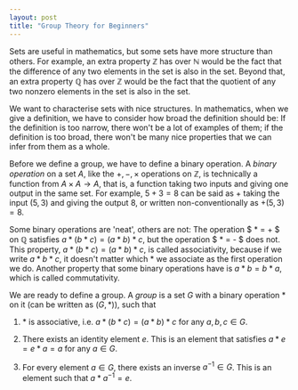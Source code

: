 ```yaml
---
layout: post
title: "Group Theory for Beginners"
---
```


Sets are useful in mathematics, but some sets have more structure than others. For example, an extra property $\mathbb{Z}$ has over $\mathbb{N}$ would be the fact that the difference of any two elements in the set is also in the set. Beyond that, an extra property $\mathbb{Q}$ has over $\mathbb{Z}$ would be the fact that the quotient of any two nonzero elements in the set is also in the set.

We want to characterise sets with nice structures. In mathematics, when we give a definition, we have to consider how broad the definition should be: If the definition is too narrow, there won't be a lot of examples of them; if the definition is too broad, there won't be many nice properties that we can infer from them as a whole. 

Before we define a group, we have to define a binary operation. A _binary operation_ on a set $A$, like the $+,-,\times$ operations on $\mathbb{Z}$, is technically a function from $A\times A \rightarrow A$, that is, a function taking two inputs and giving one output in the same set. For example, $5+3=8$ can be said as $+$ taking the input $(5,3)$ and giving the output $8$, or written non-conventionally as $+(5,3)=8$.

Some binary operations are 'neat', others are not: The operation $ * = + $ on $\mathbb{Q}$ satisfies $a * (b * c) = (a * b) * c$, but the operation $ * = - $ does not. This property, $a * (b * c) = (a * b) * c$, is called associativity, because if we write $a * b * c$, it doesn't matter which $*$ we associate as the first operation we do. Another property that some binary operations have is $a * b = b * a$, which is called commutativity. 

We are ready to define a group. A _group_ is a set $G$ with a binary operation $*$ on it (can be written as $(G,*)$), such that

1. $*$ is associative, i.e. $a * (b * c) = (a * b) * c$ for any $a,b,c \in G$.

2. There exists an identity element $e$. This is an element that satisfies $a * e = e * a = a$ for any $a \in G$.

3. For every element $a \in G$, there exists an inverse $a^{-1} \in G$. This is an element such that $a * a^{-1} = e$.